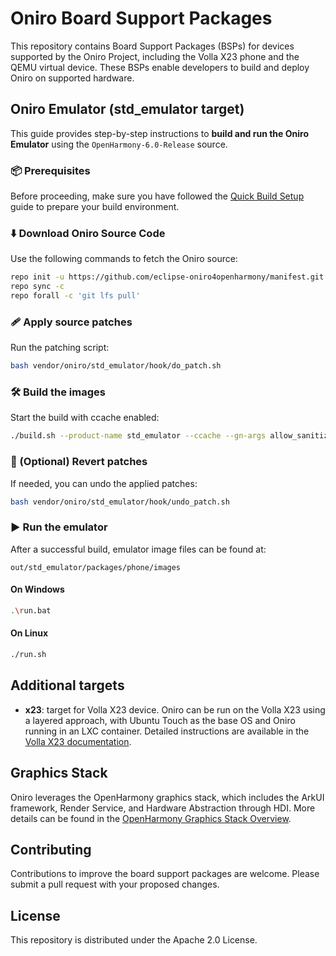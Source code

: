 # Oniro Board Support Packages

This repository contains Board Support Packages (BSPs) for devices supported by the Oniro Project, including the Volla X23 phone and the QEMU virtual device. These BSPs enable developers to build and deploy Oniro on supported hardware.

## Oniro Emulator (std_emulator target)

This guide provides step-by-step instructions to **build and run the Oniro Emulator** using the `OpenHarmony-6.0-Release` source. 

### 📦 Prerequisites

Before proceeding, make sure you have followed the [Quick Build Setup](https://docs.oniroproject.org/device-development/building-oniro.html) guide to prepare your build environment.

### ⬇️ Download Oniro Source Code

Use the following commands to fetch the Oniro source:

```bash
repo init -u https://github.com/eclipse-oniro4openharmony/manifest.git -b OpenHarmony-6.0-Release -m oniro.xml --no-repo-verify
repo sync -c
repo forall -c 'git lfs pull'
```

### 🩹 Apply source patches

Run the patching script:

```bash
bash vendor/oniro/std_emulator/hook/do_patch.sh
```

### 🛠️ Build the images

Start the build with ccache enabled:

```bash
./build.sh --product-name std_emulator --ccache --gn-args allow_sanitize_debug=true
```

### 🔄 (Optional) Revert patches

If needed, you can undo the applied patches:

```bash
bash vendor/oniro/std_emulator/hook/undo_patch.sh
```

### ▶️ Run the emulator

After a successful build, emulator image files can be found at:

```
out/std_emulator/packages/phone/images
```

#### On Windows

```bash
.\run.bat
```

#### On Linux

```bash
./run.sh
```

## Additional targets

- **x23**: target for Volla X23 device. Oniro can be run on the Volla X23 using a layered approach, with Ubuntu Touch as the base OS and Oniro running in an LXC container. Detailed instructions are available in the [Volla X23 documentation](./docs/volla_x23.md).

## Graphics Stack

Oniro leverages the OpenHarmony graphics stack, which includes the ArkUI framework, Render Service, and Hardware Abstraction through HDI. More details can be found in the [OpenHarmony Graphics Stack Overview](./docs/graphical_stack.md).

## Contributing

Contributions to improve the board support packages are welcome. Please submit a pull request with your proposed changes.

## License

This repository is distributed under the Apache 2.0 License.


